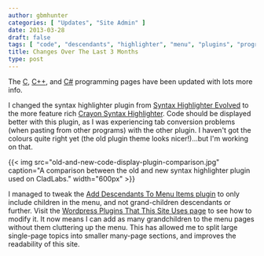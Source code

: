 ```yaml
---
author: gbmhunter
categories: [ "Updates", "Site Admin" ]
date: 2013-03-28
draft: false
tags: [ "code", "descendants", "highlighter", "menu", "plugins", "programming", "syntax", "Wordpress" ]
title: Changes Over The Last 3 Months
type: post
---
```


The [C](/programming/languages/c), [C++](/programming/languages/c-plus-plus), and [C#](/programming/languages/c-sharp) programming pages have been updated with lots more info.

I changed the syntax highlighter plugin from [Syntax Highlighter Evolved](http://www.viper007bond.com/wordpress-plugins/syntaxhighlighter/) to the more feature rich [Crayon Syntax Highlighter](https://github.com/aramk/crayon-syntax-highlighter). Code should be displayed better with this plugin, as I was experiencing tab conversion problems (when pasting from other programs) with the other plugin. I haven't got the colours quite right yet (the old plugin theme looks nicer!)...but I'm working on that.

{{< img src="old-and-new-code-display-plugin-comparison.jpg" caption="A comparison between the old and new syntax highlighter plugin used on CladLabs."  width="600px" >}}

I managed to tweak the [Add Descendants To Menu Items plugin](http://www.viper007bond.com/wordpress-plugins/add-descendants-as-submenu-items/) to only include children in the menu, and not grand-children descendants or further. Visit the [Wordpress Plugins That This Site Uses page](/programming/website-design/content-management-systems/wordpress/wordpress-plugins-that-this-site-uses/) to see how to modify it. It now means I can add as many grandchildren to the menu pages without them cluttering up the menu. This has allowed me to split large single-page topics into smaller many-page sections, and improves the readability of this site.
